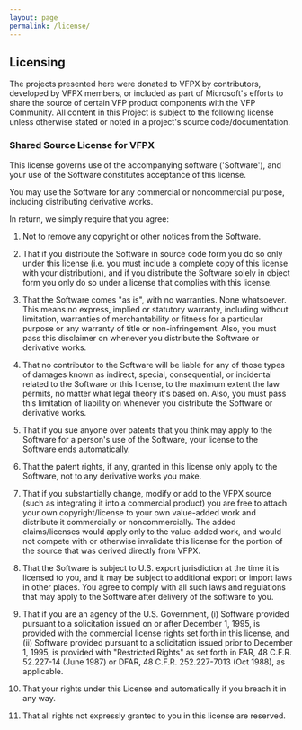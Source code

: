 ```yaml
---
layout: page
permalink: /license/
---
```


## Licensing

The projects presented here were donated to VFPX by contributors, developed by VFPX members, or included as part of Microsoft's efforts to share the source of certain VFP product components with the VFP Community. All content in this Project is subject to the following license unless otherwise stated or noted in a project's source code/documentation.

### Shared Source License for VFPX

This license governs use of the accompanying software ('Software'), and your
use of the Software constitutes acceptance of this license.

You may use the Software for any commercial or noncommercial purpose,
including distributing derivative works.

In return, we simply require that you agree:

1. Not to remove any copyright or other notices from the Software.

2. That if you distribute the Software in source code form you do so only under this license (i.e. you must include a complete copy of this license with your distribution), and if you distribute the Software solely in object form you only do so under a license that complies with this license.

3. That the Software comes "as is", with no warranties. None whatsoever. This means no express, implied or statutory warranty, including without limitation, warranties of merchantability or fitness for a particular purpose or any warranty of title or non-infringement. Also, you must pass this disclaimer on whenever you distribute the Software or derivative works.

4. That no contributor to the Software will be liable for any of those types of damages known as indirect, special, consequential, or incidental related to the Software or this license, to the maximum extent the law permits, no matter what legal theory it's based on. Also, you must pass this limitation of liability on whenever you distribute the Software or derivative works.

5. That if you sue anyone over patents that you think may apply to the Software for a person's use of the Software, your license to the Software ends automatically.

6. That the patent rights, if any, granted in this license only apply to the Software, not to any derivative works you make.

7. That if you substantially change, modify or add to the VFPX source (such as integrating it into a commercial product) you are free to attach your own copyright/license to your own value-added work and distribute it commercially or noncommercially. The added claims/licenses would apply only to the value-added work, and would not compete with or otherwise invalidate this license for the portion of the source that was derived directly from VFPX.

8. That the Software is subject to U.S. export jurisdiction at the time it is licensed to you, and it may be subject to additional export or import laws in other places. You agree to comply with all such laws and regulations that may apply to the Software after delivery of the software to you.

9. That if you are an agency of the U.S. Government, (i) Software provided pursuant to a solicitation issued on or after December 1, 1995, is provided with the commercial license rights set forth in this license, and (ii) Software provided pursuant to a solicitation issued prior to December 1, 1995, is provided with "Restricted Rights" as set forth in FAR, 48 C.F.R. 52.227-14 (June 1987) or DFAR, 48 C.F.R. 252.227-7013 (Oct 1988), as applicable.

10. That your rights under this License end automatically if you breach it in any way.

11. That all rights not expressly granted to you in this license are reserved.